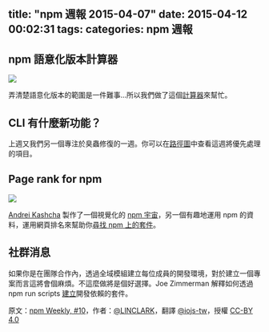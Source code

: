 title: "npm 週報 2015-04-07"
date: 2015-04-12 00:02:31
tags:
categories: npm 週報
---


## npm 語意化版本計算器

![](http://media.tumblr.com/3c341c47942a1def4657213a1cc18c04/tumblr_inline_nmg7tmIMAR1t68bpr_500.gif)

弄清楚語意化版本的範圍是一件難事...所以我們做了這個[計算器]((http://semver.npmjs.com/))來幫忙。

## CLI 有什麼新功能？

上週又我們另一個專注於臭蟲修復的一週。你可以在[路徑圖](https://github.com/npm/npm/wiki/Roadmap#othiym23--forrest-l-norvell-twitter-othiym23)中查看這週將優先處理的項目。

## Page rank for npm

![](https://36.media.tumblr.com/873971c4d5912ec920b5004e55a14bbd/tumblr_inline_nmg7u4hMK31t68bpr_500.png)

[Andrei Kashcha](https://twitter.com/anvaka) 製作了一個視覺化的 [npm 宇宙]((http://anvaka.github.io/allnpmviz3d))，另一個有趣地運用 npm 的資料，運用網頁排名來幫助你[尋找 npm 上的套件](http://anvaka.github.io/npmrank/online)。

## 社群消息

如果你是在團隊合作內，透過全域模組建立每位成員的開發環境，對於建立一個專案而言這將會個麻煩。不這麼做將是個好選擇。Joe Zimmerman 解釋如何透過 npm run scripts [建立](http://www.joezimjs.com/javascript/no-more-global-npm-packages/)開發依賴的套件。

原文：[npm Weekly, #10](http://blog.npmjs.org/post/115777167035/npm-weekly-11)，作者：[@LINCLARK](http://linclark.tumblr.com/)，翻譯 [@iojs-tw](https://github.com/iojs/iojs-tw)，授權 [CC-BY 4.0](https://creativecommons.org/licenses/by/4.0/deed.zh_TW)
